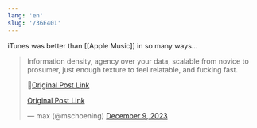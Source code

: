 ```yaml
---
lang: 'en'
slug: '/36E401'
---
```


iTunes was better than [[Apple Music]] in so many ways...

<blockquote class="twitter-tweet">

Information density, agency over your data, scalable from novice to prosumer, just enough texture to feel relatable, and fucking fast.

🐐[Original Post Link](https://t.co/Yx5pmFKS8q)

[Original Post Link](https://t.co/JyqC1lhm75)

&mdash; max (@mschoening) [December 9, 2023](https://twitter.com/mschoening/status/1733511989627072707?ref_src=twsrc%5Etfw)

</blockquote>
